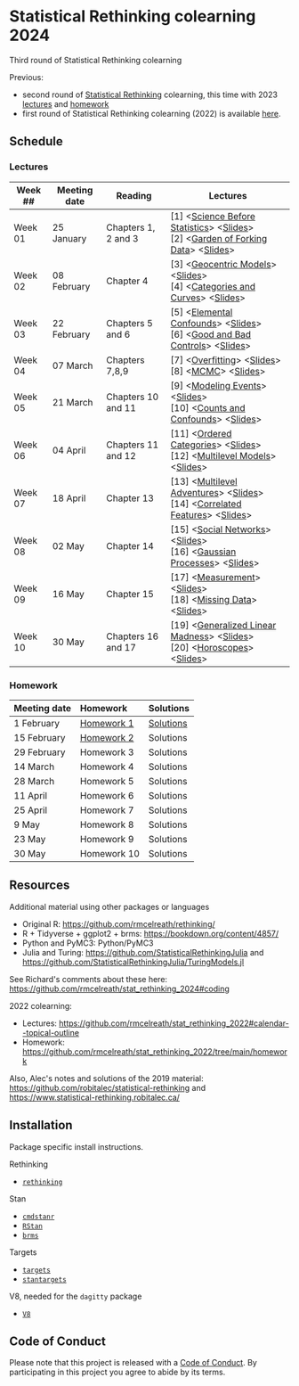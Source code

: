 # Statistical Rethinking colearning 2024

Third round of Statistical Rethinking colearning

Previous:

- second round of [Statistical Rethinking](https://github.com/rmcelreath/stat_rethinking_2023) colearning, 
this time with 2023 [lectures](https://www.youtube.com/playlist?list=PLDcUM9US4XdPz-KxHM4XHt7uUVGWWVSus) and 
[homework](https://github.com/rmcelreath/stat_rethinking_2023/tree/main/homework)
- first round of Statistical Rethinking colearning (2022) is available [here](https://github.com/robitalec/statistical-rethinking-colearning-2022).

## Schedule

### Lectures

| Week ## | Meeting date | Reading | Lectures |
| ------- | -------------- | ------------- | ---------------------- |
| Week 01 | 25 January  | Chapters 1, 2 and 3 | [1] <[Science Before Statistics](https://www.youtube.com/watch?v=FdnMWdICdRs&list=PLDcUM9US4XdPz-KxHM4XHt7uUVGWWVSus&index=1)> <[Slides](https://speakerdeck.com/rmcelreath/statistical-rethinking-2023-lecture-01)> <br> [2] <[Garden of Forking Data](https://www.youtube.com/watch?v=R1vcdhPBlXA&list=PLDcUM9US4XdPz-KxHM4XHt7uUVGWWVSus&index=2)> <[Slides](https://speakerdeck.com/rmcelreath/statistical-rethinking-2023-lecture-02)>
| Week 02 | 08 February | Chapter 4 | [3] <[Geocentric Models](https://www.youtube.com/watch?v=tNOu-SEacNU&list=PLDcUM9US4XdPz-KxHM4XHt7uUVGWWVSus&index=3)> <[Slides](https://speakerdeck.com/rmcelreath/statistical-rethinking-2023-lecture-03)> <br> [4] <[Categories and Curves](https://www.youtube.com/watch?v=F0N4b7K_iYQ&list=PLDcUM9US4XdPz-KxHM4XHt7uUVGWWVSus&index=4)> <[Slides](https://speakerdeck.com/rmcelreath/statistical-rethinking-2023-lecture-04)>
| Week 03 | 22 February | Chapters 5 and 6 |  [5] <[Elemental Confounds](https://www.youtube.com/watch?v=mBEA7PKDmiY&list=PLDcUM9US4XdPz-KxHM4XHt7uUVGWWVSus&index=5)> <[Slides](https://speakerdeck.com/rmcelreath/statistical-rethinking-2023-lecture-05)> <br> [6] <[Good and Bad Controls](https://www.youtube.com/watch?v=uanZZLlzKHw&list=PLDcUM9US4XdPz-KxHM4XHt7uUVGWWVSus&index=6)> <[Slides](https://speakerdeck.com/rmcelreath/statistical-rethinking-2023-lecture-06)>
| Week 04 | 07 March | Chapters 7,8,9 | [7] <[Overfitting](https://www.youtube.com/watch?v=1VgYIsANQck&list=PLDcUM9US4XdPz-KxHM4XHt7uUVGWWVSus&index=7)> <[Slides](https://speakerdeck.com/rmcelreath/statistical-rethinking-2023-lecture-07)> <br> [8] <[MCMC](https://www.youtube.com/watch?v=rZk2FqX2XnY&list=PLDcUM9US4XdPz-KxHM4XHt7uUVGWWVSus&index=8)> <[Slides](https://speakerdeck.com/rmcelreath/statistical-rethinking-2023-lecture-08)>
| Week 05 | 21 March | Chapters 10 and 11 | [9] <[Modeling Events](https://www.youtube.com/watch?v=Zi6N3GLUJmw&list=PLDcUM9US4XdPz-KxHM4XHt7uUVGWWVSus&index=9)> <[Slides](https://speakerdeck.com/rmcelreath/statistical-rethinking-2023-lecture-09)> <br> [10] <[Counts and Confounds](https://www.youtube.com/watch?v=jokxu18egu0&list=PLDcUM9US4XdPz-KxHM4XHt7uUVGWWVSus&index=10)> <[Slides](https://speakerdeck.com/rmcelreath/statistical-rethinking-2023-lecture-10)>
| Week 06 | 04 April | Chapters 11 and 12 | [11] <[Ordered Categories](https://www.youtube.com/watch?v=VVQaIkom5D0&list=PLDcUM9US4XdPz-KxHM4XHt7uUVGWWVSus&index=11)> <[Slides](https://github.com/rmcelreath/stat_rethinking_2023/raw/main/slides/Lecture_11-ord_logit.pdf)> <br> [12] <[Multilevel Models](https://www.youtube.com/watch?v=iwVqiiXYeC4&list=PLDcUM9US4XdPz-KxHM4XHt7uUVGWWVSus&index=12)> <[Slides](https://raw.githubusercontent.com/rmcelreath/stat_rethinking_2023/main/slides/Lecture_12-GLMM1.pdf)>
| Week 07 | 18 April | Chapter 13 | [13] <[Multilevel Adventures](https://www.youtube.com/watch?v=sgqMkZeslxA&list=PLDcUM9US4XdPz-KxHM4XHt7uUVGWWVSus&index=13)> <[Slides](https://raw.githubusercontent.com/rmcelreath/stat_rethinking_2023/main/slides/Lecture_13-GLMM2.pdf)> <br> [14] <[Correlated Features](https://www.youtube.com/watch?v=Es44-Bp1aKo&list=PLDcUM9US4XdPz-KxHM4XHt7uUVGWWVSus&index=14)> <[Slides](https://github.com/rmcelreath/stat_rethinking_2023/raw/main/slides/Lecture_14-GLMM3.pdf)>
| Week 08 | 02 May | Chapter 14 | [15] <[Social Networks](https://www.youtube.com/watch?v=hnYhJzYAQ60&list=PLDcUM9US4XdPz-KxHM4XHt7uUVGWWVSus&index=15)> <[Slides](https://github.com/rmcelreath/stat_rethinking_2023/raw/main/slides/Lecture_15-social_networks.pdf)> <br> [16] <[Gaussian Processes](https://www.youtube.com/watch?v=Y2ZLt4iOrXU&list=PLDcUM9US4XdPz-KxHM4XHt7uUVGWWVSus&index=16)> <[Slides](https://github.com/rmcelreath/stat_rethinking_2023/raw/main/slides/Lecture_16-gaussian_processes.pdf)>
| Week 09 | 16 May | Chapter 15 | [17] <[Measurement](https://www.youtube.com/watch?v=mt9WKbQJrI4&list=PLDcUM9US4XdPz-KxHM4XHt7uUVGWWVSus&index=17)> <[Slides](https://github.com/rmcelreath/stat_rethinking_2023/raw/main/slides/Lecture_17-measurement.pdf)> <br> [18] <[Missing Data](https://www.youtube.com/watch?v=Oeq6GChHOzc&list=PLDcUM9US4XdPz-KxHM4XHt7uUVGWWVSus&index=18)> <[Slides](https://github.com/rmcelreath/stat_rethinking_2023/raw/main/slides/Lecture_18-missing_data.pdf)>
| Week 10 | 30 May | Chapters 16 and 17 | [19] <[Generalized Linear Madness](https://www.youtube.com/watch?v=zffwg0xDOgE&list=PLDcUM9US4XdPz-KxHM4XHt7uUVGWWVSus&index=19)> <[Slides](https://github.com/rmcelreath/stat_rethinking_2023/raw/main/slides/Lecture_19-GenLinearMadness.pdf)> <br> [20] <[Horoscopes](https://www.youtube.com/watch?v=qwF-st2NGTU&list=PLDcUM9US4XdPz-KxHM4XHt7uUVGWWVSus&index=20&pp=sAQB)> <[Slides](https://github.com/rmcelreath/stat_rethinking_2023/raw/main/slides/Lecture_20-horoscopes.pdf)>


### Homework

| Meeting date | Homework                                                                                       | Solutions                                                                                               |
|:-------------|:---------------------------|:-----------------------------|
| 1 February   | [Homework 1](https://github.com/rmcelreath/stat_rethinking_2024/blob/main/homework/week01.pdf) | [Solutions](https://github.com/rmcelreath/stat_rethinking_2024/blob/main/homework/week01_solutions.pdf) |
| 15 February  | [Homework 2](https://github.com/rmcelreath/stat_rethinking_2024/blob/main/homework/week02.pdf) | Solutions                                                                                               |
| 29 February  | Homework 3                                                                                     | Solutions                                                                                               |
| 14 March     | Homework 4                                                                                     | Solutions                                                                                               |
| 28 March     | Homework 5                                                                                     | Solutions                                                                                               |
| 11 April     | Homework 6                                                                                     | Solutions                                                                                               |
| 25 April     | Homework 7                                                                                     | Solutions                                                                                               |
| 9 May        | Homework 8                                                                                     | Solutions                                                                                               |
| 23 May       | Homework 9                                                                                     | Solutions                                                                                               |
| 30 May       | Homework 10                                                                                    | Solutions                                                                                               |



## Resources

Additional material using other packages or languages

* Original R: https://github.com/rmcelreath/rethinking/
* R + Tidyverse + ggplot2 + brms: https://bookdown.org/content/4857/
* Python and PyMC3: Python/PyMC3
* Julia and Turing: https://github.com/StatisticalRethinkingJulia and https://github.com/StatisticalRethinkingJulia/TuringModels.jl

See Richard's comments about these here: https://github.com/rmcelreath/stat_rethinking_2024#coding


2022 colearning:

* Lectures: https://github.com/rmcelreath/stat_rethinking_2022#calendar--topical-outline
* Homework: https://github.com/rmcelreath/stat_rethinking_2022/tree/main/homework

Also, Alec's notes and solutions of the 2019 material: https://github.com/robitalec/statistical-rethinking and https://www.statistical-rethinking.robitalec.ca/



## Installation

Package specific install instructions.

Rethinking

* [`rethinking`](https://github.com/rmcelreath/rethinking#installation)

Stan

* [`cmdstanr`](https://mc-stan.org/cmdstanr/articles/cmdstanr.html)
* [`RStan`](https://github.com/stan-dev/rstan/wiki/RStan-Getting-Started)
* [`brms`](r/brms/#how-do-i-install-brms)


Targets

* [`targets`](https://github.com/ropensci/targets/#installation)
* [`stantargets`](https://github.com/ropensci/stantargets/#installation)

V8, needed for the `dagitty` package

* [`V8`](https://github.com/jeroen/v8#installation)




## Code of Conduct

Please note that this project is released with a [Code of
Conduct](CODE_OF_CONDUCT.md). By participating in this project you agree to abide by its terms.
